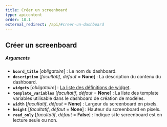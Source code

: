 ```yaml
---
title: Créer un screenboard
type: apicontent
order: 18.1
external_redirect: /api/#creer-un-dashboard
---
```


## Créer un screenboard
##### Arguments
* **`board_title`** [*obligatoire*] :
    Le nom du dashboard.
* **`description`** [*facultatif*, *défaut* = **None**] :
    La description du contenu du dashboard.
* **`widgets`** [*obligatoire*] :
    [La liste des définitions de widget][1].
* **`template_variables`** [*facultatif*, *défaut* = **None**] :
    La liste des template variables utilisable dans le dashboard de création de modèles.
* **`width`** [*facultatif*, *défaut* = **None**] :
    Largeur du screenboard en pixels.
* **`height`** [*facultatif*, *défaut* = **None**] :
    Hauteur du screenboard en pixels.
* **`read_only`** [*facultatif*, *défaut* = **False**] :
    Indique si le screenboard est en lecture seule ou non.

[1]: /graphing/dashboards/widgets/
